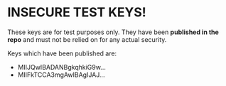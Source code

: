 # INSECURE TEST KEYS!
These keys are for test purposes only. They have been **published in the repo** and must not be relied on for any actual security.

Keys which have been published are:
 - MIIJQwIBADANBgkqhkiG9w...
 - MIIFkTCCA3mgAwIBAgIJAJ...